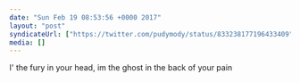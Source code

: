 ```yaml
---
date: "Sun Feb 19 08:53:56 +0000 2017"
layout: "post"
syndicateUrl: ["https://twitter.com/pudymody/status/833238177196433409"]
media: []
---
```

I' the fury in your head,  im the ghost in the back of your pain